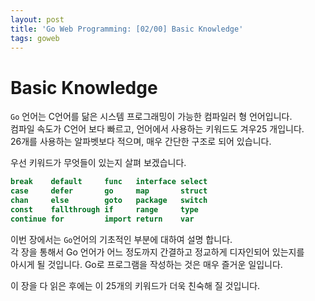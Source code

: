 ```yaml
---
layout: post
title: 'Go Web Programming: [02/00] Basic Knowledge'
tags: goweb
---  
```


# Basic Knowledge

`Go` 언어는 C언어를 닮은 시스템 프로그래밍이 가능한 컴파일러 형 언어입니다.   
컴파일 속도가 C언어 보다 빠르고, 언어에서 사용하는  키워드도 겨우25 개입니다.    
26개를 사용하는 알파벳보다 적으며, 매우 간단한 구조로 되어 있습니다.     

우선 키워드가 무엇들이 있는지 살펴 보겠습니다.  

```go
break    default     func   interface select
case     defer       go     map       struct
chan     else        goto   package   switch
const    fallthrough if     range     type
continue for         import return    var
```

이번 장에서는 `Go`언어의 기초적인 부분에 대하여 설명 합니다.    
각 장을 통해서 Go 언어가 어느 정도까지 간결하고 정교하게 디자인되어 있는지를  
아시게 될 것입니다. Go로 프로그램을 작성하는 것은 매우 즐거운 일입니다.  

이 장을 다 읽은 후에는 이 25개의 키워드가 더욱 친숙해 질 것입니다.   



